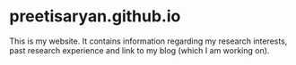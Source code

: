 # preetisaryan.github.io
This is my website. It contains information regarding my research interests, past research experience and link to my blog (which I am working on).